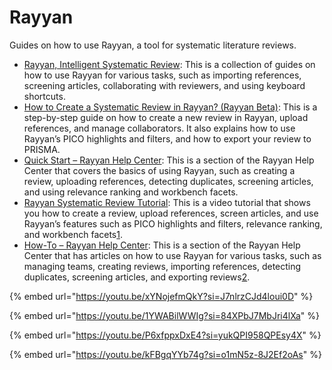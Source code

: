 # Rayyan

Guides on how to use Rayyan, a tool for systematic literature reviews.

* [Rayyan, Intelligent Systematic Review](https://rayyan.ai/guides): This is a collection of guides on how to use Rayyan for various tasks, such as importing references, screening articles, collaborating with reviewers, and using keyboard shortcuts.
* [How to Create a Systematic Review in Rayyan? (Rayyan Beta)](https://help.rayyan.ai/hc/en-us/articles/17459178929681-How-to-Create-a-Systematic-Review-in-Rayyan-Rayyan-Beta-): This is a step-by-step guide on how to create a new review in Rayyan, upload references, and manage collaborators. It also explains how to use Rayyan’s PICO highlights and filters, and how to export your review to PRISMA.
* [Quick Start – Rayyan Help Center](https://help.rayyan.ai/hc/en-us/sections/4408784144529-Quick-Start): This is a section of the Rayyan Help Center that covers the basics of using Rayyan, such as creating a review, uploading references, detecting duplicates, screening articles, and using relevance ranking and workbench facets.
* [Rayyan Systematic Review Tutorial](https://help.rayyan.ai/hc/en-us/articles/4412340931345-Rayyan-Systematic-Review-Tutorial-): This is a video tutorial that shows you how to create a review, upload references, screen articles, and use Rayyan’s features such as PICO highlights and filters, relevance ranking, and workbench facets[1](https://help.rayyan.ai/hc/en-us/articles/4412340931345-Rayyan-Systematic-Review-Tutorial-).
* [How-To – Rayyan Help Center](https://help.rayyan.ai/hc/en-us/categories/4407666756113-How-To): This is a section of the Rayyan Help Center that has articles on how to use Rayyan for various tasks, such as managing teams, creating reviews, importing references, detecting duplicates, screening articles, and exporting reviews[2](https://help.rayyan.ai/hc/en-us/categories/4407666756113-How-To).

{% embed url="https://youtu.be/xYNojefmQkY?si=J7nlrzCJd4loui0D" %}

{% embed url="https://youtu.be/1YWABilWWIg?si=84XPbJ7MbJri4lXa" %}

{% embed url="https://youtu.be/P6xfppxDxE4?si=yukQPI958QPEsy4X" %}

{% embed url="https://youtu.be/kFBgqYYb74g?si=o1mN5z-8J2Ef2oAs" %}
